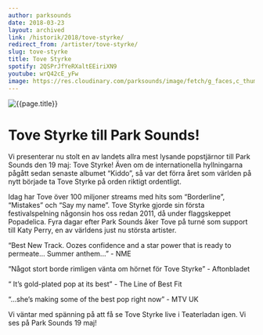 ```yaml
---
author: parksounds
date: 2018-03-23
layout: archived
link: /historik/2018/tove-styrke/
redirect_from: /artister/tove-styrke/
slug: tove-styrke
title: Tove Styrke
spotify: 2QSPrJfYeRXaltEEiriXN9
youtube: wrQ42cE_yFw
image: https://res.cloudinary.com/parksounds/image/fetch/g_faces,c_thumb,w_1200,h_630,f_auto/https://parksounds.se/images/artists/tove-styrke-park-sounds-2018.jpg
---
```


![{{page.title}}]({{page.image}})

# Tove Styrke till Park Sounds!

Vi presenterar nu stolt en av landets allra mest lysande popstjärnor till Park Sounds den 19 maj: Tove Styrke! Även om de internationella hyllningarna pågått sedan senaste albumet “Kiddo”, så var det förra året som världen på nytt började ta Tove Styrke på orden riktigt ordentligt. 

Idag har Tove över 100 miljoner streams med hits som “Borderline”, “Mistakes” och “Say my name”. Tove Styrke gjorde sin första festivalspelning någonsin hos oss redan 2011, då under flaggskeppet Popadelica. Fyra dagar efter Park Sounds åker Tove på turné som support till Katy Perry, en av världens just nu största artister. 

“Best New Track. Oozes confidence and a star power that is ready to permeate… Summer anthem...” - NME

“Något stort borde rimligen vänta om hörnet för Tove Styrke” - Aftonbladet

“ It’s gold-plated pop at its best” - The Line of Best Fit

“...she’s making some of the best pop right now” - MTV UK

Vi väntar med spänning på att få se Tove Styrke live i Teaterladan igen.  Vi ses på Park Sounds 19 maj!
